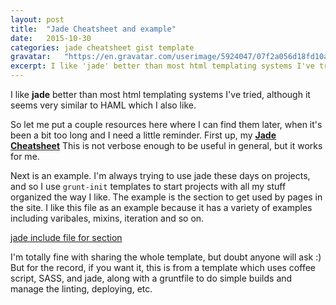 ```yaml
---
layout: post
title:  "Jade Cheatsheet and example"
date:   2015-10-30
categories: jade cheatsheet gist template
gravatar:	"https://en.gravatar.com/userimage/5924047/07f2a056d18fd10a7054b7c4d2e73ed8.jpeg"
excerpt: I like 'jade' better than most html templating systems I've tried, although it seems very similar to HAML which I also like. So let me put a couple resources here where I can find them later ...
---
```


I like **jade** better than most html templating systems I've tried, although it seems very similar to HAML which I also like.

So let me put a couple resources here where I can find them later, when it's been a bit too long and I need a little reminder. First up, my __[Jade Cheatsheet](/jade-cheatsheet.html)__ This is not verbose enough to be useful in general, but it works for me.

Next is an example. I'm always trying to use jade these days on projects, and so I use `grunt-init` templates to start projects with all my stuff organized the way I like. The example is the <HEAD> section to get used by pages in the site. I like this file as an example because it has a variety of examples including varibales, mixins, iteration and so on. 

[jade include file for <HEAD> section](https://gist.github.com/mdw/18641d6ee48fa9df4fd8)

I'm totally fine with sharing the whole template, but doubt anyone will ask :) But for the record, if you want it, this is from a template which uses coffee script, SASS, and jade, along with a gruntfile to do simple builds and manage the linting, deploying, etc.

